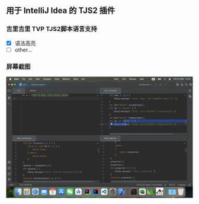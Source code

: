 ## 用于 IntelliJ Idea 的 TJS2 插件
### 吉里吉里 TVP TJS2脚本语言支持
- [x] 语法高亮
- [ ] other...
### 屏幕截图
![screen-1.jpeg](pictures/screen-1.jpeg)